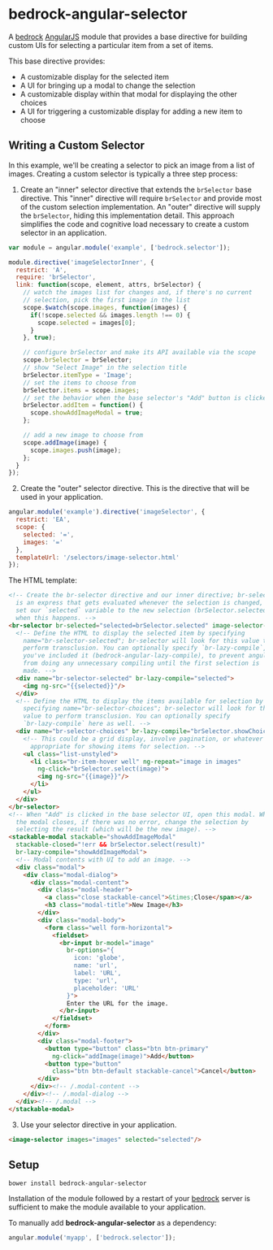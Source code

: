 # bedrock-angular-selector

A [bedrock][] [AngularJS][] module that provides a base directive for building
custom UIs for selecting a particular item from a set of items.

This base directive provides:
* A customizable display for the selected item
* A UI for bringing up a modal to change the selection
* A customizable display within that modal for displaying the other choices
* A UI for triggering a customizable display for adding a new item to choose

## Writing a Custom Selector

In this example, we'll be creating a selector to pick an image from a list
of images. Creating a custom selector is typically a three step process:

1. Create an "inner" selector directive that extends the `brSelector` base
  directive. This "inner" directive will require `brSelector` and provide
  most of the custom selection implementation. An "outer" directive will
  supply the `brSelector`, hiding this implementation detail. This approach
  simplifies the code and cognitive load necessary to create a custom selector
  in an application.

  ```js
  var module = angular.module('example', ['bedrock.selector']);

  module.directive('imageSelectorInner', {
    restrict: 'A',
    require: 'brSelector',
    link: function(scope, element, attrs, brSelector) {
      // watch the images list for changes and, if there's no current
      // selection, pick the first image in the list
      scope.$watch(scope.images, function(images) {
        if(!scope.selected && images.length !== 0) {
          scope.selected = images[0];
        }
      }, true);

      // configure brSelector and make its API available via the scope
      scope.brSelector = brSelector;
      // show "Select Image" in the selection title
      brSelector.itemType = 'Image';
      // set the items to choose from
      brSelector.items = scope.images;
      // set the behavior when the base selector's "Add" button is clicked
      brSelector.addItem = function() {
        scope.showAddImageModal = true;
      };

      // add a new image to choose from
      scope.addImage(image) {
        scope.images.push(image);
      };
    }
  });
  ```

2. Create the "outer" selector directive. This is the directive that will
  be used in your application.

  ```js
  angular.module('example').directive('imageSelector', {
    restrict: 'EA',
    scope: {
      selected: '=',
      images: '='
    },
    templateUrl: '/selectors/image-selector.html'
  });
  ```

  The HTML template:

  ```html
  <!-- Create the br-selector directive and our inner directive; br-selected
    is an express that gets evaluated whenever the selection is changed, so
    set our `selected` variable to the new selection (brSelector.selected)
    when this happens. -->
  <br-selector br-selected="selected=brSelector.selected" image-selector-inner>
    <!-- Define the HTML to display the selected item by specifying
      name="br-selector-selected"; br-selector will look for this value to
      perform transclusion. You can optionally specify `br-lazy-compile`, if
      you've included it (bedrock-angular-lazy-compile), to prevent angular
      from doing any unnecessary compiling until the first selection is
      made. -->
    <div name="br-selector-selected" br-lazy-compile="selected">
      <img ng-src="{{selected}}"/>
    </div>
    <!-- Define the HTML to display the items available for selection by
      specifying name="br-selector-choices"; br-selector will look for this
      value to perform transclusion. You can optionally specify
      `br-lazy-compile` here as well. -->
    <div name="br-selector-choices" br-lazy-compile="brSelector.showChoices">
      <!-- This could be a grid display, involve pagination, or whatever is
        appropriate for showing items for selection. -->
      <ul class="list-unstyled">
        <li class="br-item-hover well" ng-repeat="image in images"
          ng-click="brSelector.select(image)">
          <img ng-src="{{image}}"/>
        </li>
      </ul>
    </div>
  </br-selector>
  <!-- When "Add" is clicked in the base selector UI, open this modal. When
    the modal closes, if there was no error, change the selection by
    selecting the result (which will be the new image). -->
  <stackable-modal stackable="showAddImageModal"
    stackable-closed="!err && brSelector.select(result)"
    br-lazy-compile="showAddImageModal">
    <!-- Modal contents with UI to add an image. -->
    <div class="modal">
      <div class="modal-dialog">
        <div class="modal-content">
          <div class="modal-header">
            <a class="close stackable-cancel">&times;Close</span></a>
            <h3 class="modal-title">New Image</h3>
          </div>
          <div class="modal-body">
            <form class="well form-horizontal">
              <fieldset>
                <br-input br-model="image"
                  br-options="{
                    icon: 'globe',
                    name: 'url',
                    label: 'URL',
                    type: 'url',
                    placeholder: 'URL'
                  }">
                  Enter the URL for the image.
                </br-input>
              </fieldset>
            </form>
          </div>
          <div class="modal-footer">
            <button type="button" class="btn btn-primary"
              ng-click="addImage(image)">Add</button>
            <button type="button"
              class="btn btn-default stackable-cancel">Cancel</button>
          </div>
        </div><!-- /.modal-content -->
      </div><!-- /.modal-dialog -->
    </div><!-- /.modal -->
  </stackable-modal>
  ```

3. Use your selector directive in your application.

  ```html
  <image-selector images="images" selected="selected"/>
  ```

## Setup

```
bower install bedrock-angular-selector
```

Installation of the module followed by a restart of your [bedrock][] server
is sufficient to make the module available to your application.

To manually add **bedrock-angular-selector** as a dependency:

```js
angular.module('myapp', ['bedrock.selector']);
```


[bedrock]: https://github.com/digitalbazaar/bedrock
[bedrock-angular]: https://github.com/digitalbazaar/bedrock-angular
[AngularJS]: https://github.com/angular/angular.js
